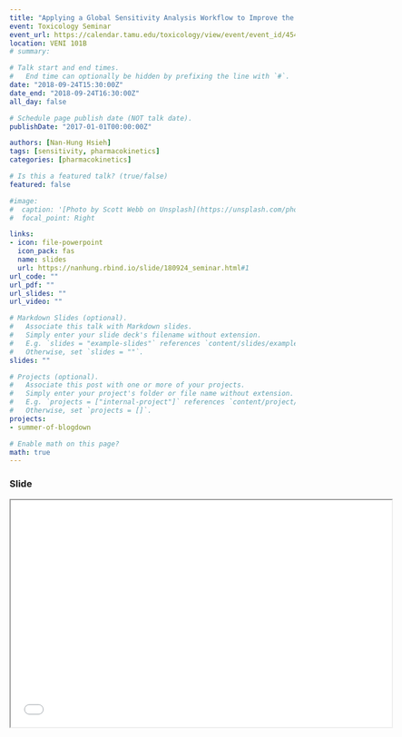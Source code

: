 ```yaml
---
title: "Applying a Global Sensitivity Analysis Workflow to Improve the Computational Efficiencies in Physiologically-Based Pharmacokinetic Modeling"
event: Toxicology Seminar
event_url: https://calendar.tamu.edu/toxicology/view/event/event_id/45401
location: VENI 101B
# summary: 

# Talk start and end times.
#   End time can optionally be hidden by prefixing the line with `#`.
date: "2018-09-24T15:30:00Z"
date_end: "2018-09-24T16:30:00Z"
all_day: false

# Schedule page publish date (NOT talk date).
publishDate: "2017-01-01T00:00:00Z"

authors: [Nan-Hung Hsieh] 
tags: [sensitivity, pharmacokinetics]
categories: [pharmacokinetics]

# Is this a featured talk? (true/false)
featured: false

#image:
#  caption: '[Photo by Scott Webb on Unsplash](https://unsplash.com/photos/hD_qdaSO7Aw)'
#  focal_point: Right

links:
- icon: file-powerpoint
  icon_pack: fas
  name: slides
  url: https://nanhung.rbind.io/slide/180924_seminar.html#1
url_code: ""
url_pdf: ""
url_slides: ""
url_video: ""

# Markdown Slides (optional).
#   Associate this talk with Markdown slides.
#   Simply enter your slide deck's filename without extension.
#   E.g. `slides = "example-slides"` references `content/slides/example-slides.md`.
#   Otherwise, set `slides = ""`.
slides: ""

# Projects (optional).
#   Associate this post with one or more of your projects.
#   Simply enter your project's folder or file name without extension.
#   E.g. `projects = ["internal-project"]` references `content/project/deep-learning/index.md`.
#   Otherwise, set `projects = []`.
projects:
- summer-of-blogdown

# Enable math on this page?
math: true
---
```


### Slide
<center><iframe src="/slide/180924_seminar.html#1" width="672" height="400px"></iframe></center>

